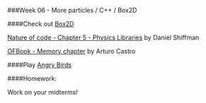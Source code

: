 ###Week 06 - More particles / C++ / Box2D

####Check out
[Box2D](http://box2d.org/)

[Nature of code - Chapter 5 - Physics Libraries](http://natureofcode.com/book/chapter-5-physics-libraries/) by Daniel Shiffman

[OFBook - Memory chapter](https://github.com/openframeworks/ofBook/blob/master/chapters/memory/chapter.md) by Arturo Castro

####Play
[Angry Birds](https://www.angrybirds.com/)


####Homework:

Work on your midterms!
